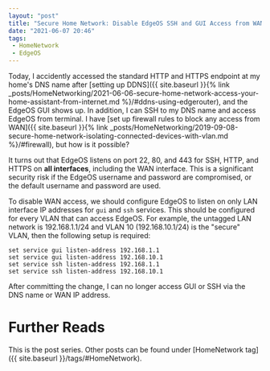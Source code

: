 ```yaml
---
layout: "post"
title: "Secure Home Network: Disable EdgeOS SSH and GUI Access from WAN Interface"
date: "2021-06-07 20:46"
tags:
 - HomeNetwork
 - EdgeOS
---
```


Today, I accidently accessed the standard HTTP and HTTPS endpoint at my home's DNS name after [setting up DDNS]({{ site.baseurl }}{% link _posts/HomeNetworking/2021-06-06-secure-home-network-access-your-home-assistant-from-internet.md %}/#ddns-using-edgerouter), and the EdgeOS GUI shows up. In addition, I can SSH to my DNS name and access EdgeOS from terminal. I have [set up firewall rules to block any access from WAN]({{ site.baseurl }}{% link _posts/HomeNetworking/2019-09-08-secure-home-network-isolating-connected-devices-with-vlan.md %}/#firewall), but how is it possible?

It turns out that EdgeOS listens on port 22, 80, and 443 for SSH, HTTP, and HTTPS on **all interfaces**, including the WAN interface. This is a significant security risk if the EdgeOS username and password are compromised, or the default username and password are used.

To disable WAN access, we should configure EdgeOS to listen on only LAN interface IP addresses for `gui` and `ssh` services. This should be configured for every VLAN that can access EdgeOS. For example, the untagged LAN network is 192.168.1.1/24 and VLAN 10 (192.168.10.1/24) is the "secure" VLAN, then the following setup is required:

```
set service gui listen-address 192.168.1.1
set service gui listen-address 192.168.10.1
set service ssh listen-address 192.168.1.1
set service ssh listen-address 192.168.10.1
```

After committing the change, I can no longer access GUI or SSH via the DNS name or WAN IP address.

# Further Reads
This is the post series. Other posts can be found under [HomeNetwork tag]({{ site.baseurl }}/tags/#HomeNetwork).
